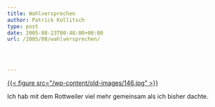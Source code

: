 ```yaml
---
title: Wahlversprechen
author: Patrick Kollitsch
type: post
date: 2005-08-23T00:48:00+00:00
url: /2005/08/wahlversprechen/




---
```

[{{< figure src="/wp-content/old-images/146.jpg" >}}][1]

Ich hab mit dem Rottweiler viel mehr gemeinsam als ich bisher dachte.

 [1]: http://sueddeutsche.de/,pols1/deutschland/artikel/374/58316/